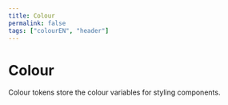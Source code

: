 ```yaml
---
title: Colour
permalink: false
tags: ["colourEN", "header"]
---
```


# Colour

Colour tokens store the colour variables for styling components.
